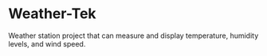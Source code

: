 # Weather-Tek
Weather station project that can measure and display temperature, humidity levels, and wind speed.
